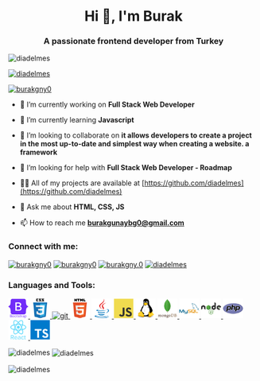 <h1 align="center">Hi 👋, I'm Burak</h1>
<h3 align="center">A passionate frontend developer from Turkey</h3>

<p align="left"> <img src="https://komarev.com/ghpvc/?username=diadelmes&label=Profile%20views&color=0e75b6&style=flat" alt="diadelmes" /> </p>

<p align="left"> <a href="https://github.com/ryo-ma/github-profile-trophy"><img src="https://github-profile-trophy.vercel.app/?username=diadelmes" alt="diadelmes" /></a> </p>

<p align="left"> <a href="https://twitter.com/burakgny0" target="blank"><img src="https://img.shields.io/twitter/follow/burakgny0?logo=twitter&style=for-the-badge" alt="burakgny0" /></a> </p>

- 🔭 I’m currently working on **Full Stack Web Developer**

- 🌱 I’m currently learning **Javascript**

- 👯 I’m looking to collaborate on **it allows developers to create a project in the most up-to-date and simplest way when creating a website. a framework**

- 🤝 I’m looking for help with **Full Stack Web Developer - Roadmap**

- 👨‍💻 All of my projects are available at [https://github.com/diadelmes](https://github.com/diadelmes)

- 💬 Ask me about **HTML, CSS, JS**

- 📫 How to reach me **burakgunaybg0@gmail.com**

<h3 align="left">Connect with me:</h3>
<p align="left">
<a href="https://twitter.com/burakgny0" target="blank"><img align="center" src="https://raw.githubusercontent.com/rahuldkjain/github-profile-readme-generator/master/src/images/icons/Social/twitter.svg" alt="burakgny0" height="30" width="40" /></a>
<a href="https://linkedin.com/in/burakgny0" target="blank"><img align="center" src="https://raw.githubusercontent.com/rahuldkjain/github-profile-readme-generator/master/src/images/icons/Social/linked-in-alt.svg" alt="burakgny0" height="30" width="40" /></a>
<a href="https://instagram.com/burakgny.0" target="blank"><img align="center" src="https://raw.githubusercontent.com/rahuldkjain/github-profile-readme-generator/master/src/images/icons/Social/instagram.svg" alt="burakgny.0" height="30" width="40" /></a>
<a href="https://www.leetcode.com/diadelmes" target="blank"><img align="center" src="https://raw.githubusercontent.com/rahuldkjain/github-profile-readme-generator/master/src/images/icons/Social/leet-code.svg" alt="diadelmes" height="30" width="40" /></a>
</p>

<h3 align="left">Languages and Tools:</h3>
<p align="left"> <a href="https://getbootstrap.com" target="_blank" rel="noreferrer"> <img src="https://raw.githubusercontent.com/devicons/devicon/master/icons/bootstrap/bootstrap-plain-wordmark.svg" alt="bootstrap" width="40" height="40"/> </a> <a href="https://www.w3schools.com/css/" target="_blank" rel="noreferrer"> <img src="https://raw.githubusercontent.com/devicons/devicon/master/icons/css3/css3-original-wordmark.svg" alt="css3" width="40" height="40"/> </a> <a href="https://git-scm.com/" target="_blank" rel="noreferrer"> <img src="https://www.vectorlogo.zone/logos/git-scm/git-scm-icon.svg" alt="git" width="40" height="40"/> </a> <a href="https://www.w3.org/html/" target="_blank" rel="noreferrer"> <img src="https://raw.githubusercontent.com/devicons/devicon/master/icons/html5/html5-original-wordmark.svg" alt="html5" width="40" height="40"/> </a> <a href="https://www.java.com" target="_blank" rel="noreferrer"> <img src="https://raw.githubusercontent.com/devicons/devicon/master/icons/java/java-original.svg" alt="java" width="40" height="40"/> </a> <a href="https://developer.mozilla.org/en-US/docs/Web/JavaScript" target="_blank" rel="noreferrer"> <img src="https://raw.githubusercontent.com/devicons/devicon/master/icons/javascript/javascript-original.svg" alt="javascript" width="40" height="40"/> </a> <a href="https://www.linux.org/" target="_blank" rel="noreferrer"> <img src="https://raw.githubusercontent.com/devicons/devicon/master/icons/linux/linux-original.svg" alt="linux" width="40" height="40"/> </a> <a href="https://www.mongodb.com/" target="_blank" rel="noreferrer"> <img src="https://raw.githubusercontent.com/devicons/devicon/master/icons/mongodb/mongodb-original-wordmark.svg" alt="mongodb" width="40" height="40"/> </a> <a href="https://www.mysql.com/" target="_blank" rel="noreferrer"> <img src="https://raw.githubusercontent.com/devicons/devicon/master/icons/mysql/mysql-original-wordmark.svg" alt="mysql" width="40" height="40"/> </a> <a href="https://nodejs.org" target="_blank" rel="noreferrer"> <img src="https://raw.githubusercontent.com/devicons/devicon/master/icons/nodejs/nodejs-original-wordmark.svg" alt="nodejs" width="40" height="40"/> </a> <a href="https://www.php.net" target="_blank" rel="noreferrer"> <img src="https://raw.githubusercontent.com/devicons/devicon/master/icons/php/php-original.svg" alt="php" width="40" height="40"/> </a> <a href="https://reactjs.org/" target="_blank" rel="noreferrer"> <img src="https://raw.githubusercontent.com/devicons/devicon/master/icons/react/react-original-wordmark.svg" alt="react" width="40" height="40"/> </a> <a href="https://www.typescriptlang.org/" target="_blank" rel="noreferrer"> <img src="https://raw.githubusercontent.com/devicons/devicon/master/icons/typescript/typescript-original.svg" alt="typescript" width="40" height="40"/> </a> </p>

<p><img align="left" src="https://github-readme-stats.vercel.app/api/top-langs?username=diadelmes&show_icons=true&locale=en&layout=compact" alt="diadelmes" /></p>

<p>&nbsp;<img align="center" src="https://github-readme-stats.vercel.app/api?username=diadelmes&show_icons=true&locale=en" alt="diadelmes" /></p>

<p><img align="center" src="https://github-readme-streak-stats.herokuapp.com/?user=diadelmes&" alt="diadelmes" /></p>
